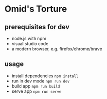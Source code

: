 # Omid's Torture

## prerequisites for dev
* node.js with npm
* visual studio code
* a modern browser, e.g. firefox/chrome/brave

## usage
* install dependencies `npm install`
* run in dev mode `npm run dev`
* build app `npm run build`
* serve app `npm run serve`
